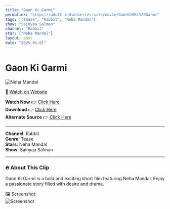 ```yaml
---
title: "Gaon Ki Garmi"
permalink: "https://adult.indianseries.site/movie/Gaon%20Ki%20Garmi"
tags: ["Tease", "Rabbit", "Neha Mandal"]
show: "Sainyaa Salman"
channel: "Rabbit"
star: ["Neha Mandal"]
layout: post
date: "2025-01-01"
---
```


# Gaon Ki Garmi

![Neha Mandal](https://shorts.desisins.com/wp-content/uploads/2024/10/Tomar.jpg)

🔗 [Watch on Website](https://adult.indianseries.site/movie/Gaon%20Ki%20Garmi)

**Watch Now** 👉 [Click Here](https://adult.indianseries.site/movie/Gaon%20Ki%20Garmi)  
**Download** 👉 [Click Here](https://adult.indianseries.site/movie/Gaon%20Ki%20Garmi)  
**Alternate Source** 👉 [Click Here](https://adult.indianseries.site/movie/Gaon%20Ki%20Garmi)

---

**Channel**: Rabbit  
**Genre**: Tease  
**Stars**: Neha Mandal  
**Show**: Sainyaa Salman

---

### 🔥 About This Clip

Gaon Ki Garmi is a bold and exciting short film featuring Neha Mandal. Enjoy a passionate story filled with desire and drama.
 
🖼️ Screenshot:  
![Screenshot](https://shorts.desisins.com/wp-content/uploads/2024/10/Tomar.jpg)
